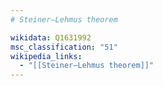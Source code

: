 ```yaml
---
# Steiner–Lehmus theorem

wikidata: Q1631992
msc_classification: "51"
wikipedia_links:
  - "[[Steiner–Lehmus theorem]]"
---
```

